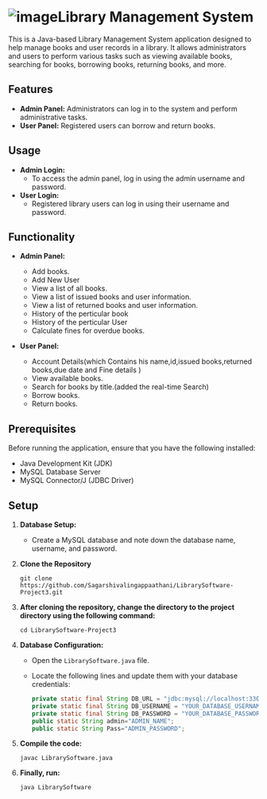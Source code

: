 # ![image](https://github.com/Sagarshivalingappaathani/LibrarySoftware/assets/121311033/dcc06a76-979b-485c-bc8e-db308851f6ae)Library Management System

This is a Java-based Library Management System application designed to help manage books and user records in a library. It allows administrators and users to perform various tasks such as viewing available books, searching for books, borrowing books, returning books, and more.

## Features

- **Admin Panel:** Administrators can log in to the system and perform administrative tasks.
- **User Panel:** Registered users can borrow and return books.

## Usage

- **Admin Login:**
  - To access the admin panel, log in using the admin username and password.
- **User Login:**
  - Registered library users can log in using their username and password.

## Functionality

- **Admin Panel:**
  - Add books.
  - Add New User
  - View a list of all books.
  - View a list of issued books and user information.
  - View a list of returned books and user information.
  - History of the perticular book
  - History of the perticular User
  - Calculate fines for overdue books.

- **User Panel:**
  - Account Details(which Contains his name,id,issued books,returned books,due date and Fine details )
  - View available books.
  - Search for books by title.(added the real-time Search)
  - Borrow books.
  - Return books.

## Prerequisites

Before running the application, ensure that you have the following installed:

- Java Development Kit (JDK)
- MySQL Database Server
- MySQL Connector/J (JDBC Driver)

## Setup

1. **Database Setup:**

   - Create a MySQL database and note down the database name, username, and password.
  
2. **Clone the Repository**
     ```
    git clone https://github.com/Sagarshivalingappaathani/LibrarySoftware-Project3.git
    ```

3. **After cloning the repository, change the directory to the project directory using the following command:**

    ```
    cd LibrarySoftware-Project3
    ```


4. **Database Configuration:**

   - Open the `LibrarySoftware.java` file.
   - Locate the following lines and update them with your database credentials:

     ```java
     private static final String DB_URL = "jdbc:mysql://localhost:3306/YOUR_DATABASE_NAME";
     private static final String DB_USERNAME = "YOUR_DATABASE_USERNAME";
     private static final String DB_PASSWORD = "YOUR_DATABASE_PASSWORD";
     public static String admin="ADMIN_NAME";
     public static String Pass="ADMIN_PASSWORD";
     ```

5. **Compile the code:**

    ```
    javac LibrarySoftware.java
    ```

6. **Finally, run:**

    ```
    java LibrarySoftware
    ```
